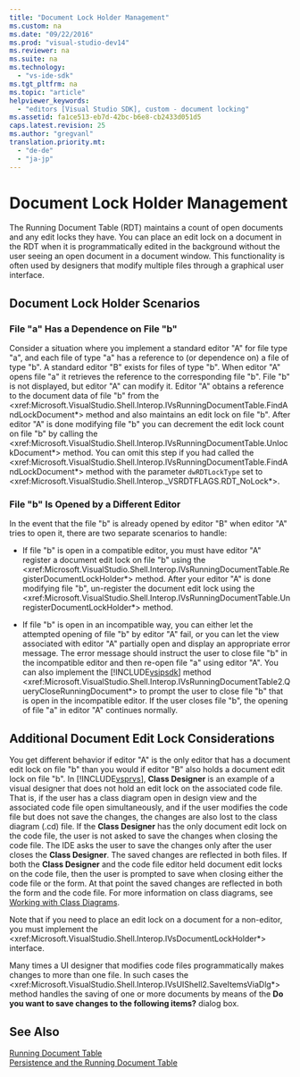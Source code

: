 ```yaml
---
title: "Document Lock Holder Management"
ms.custom: na
ms.date: "09/22/2016"
ms.prod: "visual-studio-dev14"
ms.reviewer: na
ms.suite: na
ms.technology: 
  - "vs-ide-sdk"
ms.tgt_pltfrm: na
ms.topic: "article"
helpviewer_keywords: 
  - "editors [Visual Studio SDK], custom - document locking"
ms.assetid: fa1ce513-eb7d-42bc-b6e8-cb2433d051d5
caps.latest.revision: 25
ms.author: "gregvanl"
translation.priority.mt: 
  - "de-de"
  - "ja-jp"
---
```

# Document Lock Holder Management
The Running Document Table (RDT) maintains a count of open documents and any edit locks they have. You can place an edit lock on a document in the RDT when it is programmatically edited in the background without the user seeing an open document in a document window. This functionality is often used by designers that modify multiple files through a graphical user interface.  
  
## Document Lock Holder Scenarios  
  
### File "a" Has a Dependence on File "b"  
 Consider a situation where you implement a standard editor "A" for file type "a", and each file of type "a" has a reference to (or dependence on) a file of type "b". A standard editor "B" exists for files of type "b". When editor "A" opens file "a" it retrieves the reference to the corresponding file "b". File "b" is not displayed, but editor "A" can modify it. Editor "A" obtains a reference to the document data of file "b" from the \<xref:Microsoft.VisualStudio.Shell.Interop.IVsRunningDocumentTable.FindAndLockDocument*> method and also maintains an edit lock on file "b". After editor "A" is done modifying file "b" you can decrement the edit lock count on file "b" by calling the \<xref:Microsoft.VisualStudio.Shell.Interop.IVsRunningDocumentTable.UnlockDocument*> method. You can omit this step if you had called the \<xref:Microsoft.VisualStudio.Shell.Interop.IVsRunningDocumentTable.FindAndLockDocument*> method with the parameter `dwRDTLockType` set to \<xref:Microsoft.VisualStudio.Shell.Interop._VSRDTFLAGS.RDT_NoLock*>.  
  
### File "b" Is Opened by a Different Editor  
 In the event that the file "b" is already opened by editor "B" when editor "A" tries to open it, there are two separate scenarios to handle:  
  
-   If file "b" is open in a compatible editor, you must have editor "A" register a document edit lock on file "b" using the \<xref:Microsoft.VisualStudio.Shell.Interop.IVsRunningDocumentTable.RegisterDocumentLockHolder*> method. After your editor "A" is done modifying file "b", un-register the document edit lock using the \<xref:Microsoft.VisualStudio.Shell.Interop.IVsRunningDocumentTable.UnregisterDocumentLockHolder*> method.  
  
-   If file "b" is open in an incompatible way, you can either let the attempted opening of file "b" by editor "A" fail, or you can let the view associated with editor "A" partially open and display an appropriate error message. The error message should instruct the user to close file "b" in the incompatible editor and then re-open file "a" using editor "A". You can also implement the [!INCLUDE[vsipsdk](../vs140/includes/vsipsdk_md.md)] method \<xref:Microsoft.VisualStudio.Shell.Interop.IVsRunningDocumentTable2.QueryCloseRunningDocument*> to prompt the user to close file "b" that is open in the incompatible editor. If the user closes file "b", the opening of file "a" in editor "A" continues normally.  
  
## Additional Document Edit Lock Considerations  
 You get different behavior if editor "A" is the only editor that has a document edit lock on file "b" than you would if editor "B" also holds a document edit lock on file "b". In [!INCLUDE[vsprvs](../vs140/includes/vsprvs_md.md)], **Class Designer** is an example of a visual designer that does not hold an edit lock on the associated code file. That is, if the user has a class diagram open in design view and the associated code file open simultaneously, and if the user modifies the code file but does not save the changes, the changes are also lost to the class diagram (.cd) file. If the **Class Designer** has the only document edit lock on the code file, the user is not asked to save the changes when closing the code file. The IDE asks the user to save the changes only after the user closes the **Class Designer**. The saved changes are reflected in both files. If both the **Class Designer** and the code file editor held document edit locks on the code file, then the user is prompted to save when closing either the code file or the form. At that point the saved changes are reflected in both the form and the code file. For more information on class diagrams, see [Working with Class Diagrams](../vs140/working-with-class-diagrams--class-designer-.md).  
  
 Note that if you need to place an edit lock on a document for a non-editor, you must implement the \<xref:Microsoft.VisualStudio.Shell.Interop.IVsDocumentLockHolder*> interface.  
  
 Many times a UI designer that modifies code files programmatically makes changes to more than one file. In such cases the \<xref:Microsoft.VisualStudio.Shell.Interop.IVsUIShell2.SaveItemsViaDlg*> method handles the saving of one or more documents by means of the **Do you want to save changes to the following items?** dialog box.  
  
## See Also  
 [Running Document Table](../vs140/running-document-table.md)   
 [Persistence and the Running Document Table](../vs140/persistence-and-the-running-document-table.md)